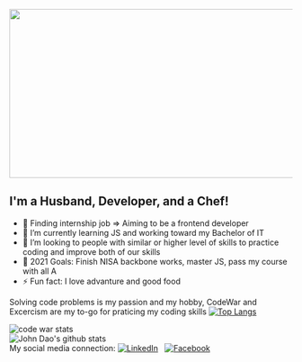 <p align="center">
<img src="https://media.giphy.com/media/26BRGoqbUQvk8nwTC/source.gif" width="900" height="300" style="background-repeat:repeat-x">
</p>

## I'm a Husband, Developer, and a Chef!
- 🔭 Finding internship job => Aiming to be a frontend developer
- 🌱 I’m currently learning JS and working toward my Bachelor of IT
- 👯 I’m looking to people with similar or higher level of skills to practice coding and improve both of our skills
- 🥅 2021 Goals: Finish NISA backbone works, master JS, pass my course with all A
- ⚡ Fun fact: I love advanture and good food

Solving code problems is my passion and my hobby, CodeWar and Excercism are my to-go for praticing my coding skills
[![Top Langs](https://github-readme-stats.vercel.app/api/top-langs/?username=johndao1005&layout=compact)](https://github.com/anuraghazra/github-readme-stats)

![code war stats](https://www.codewars.com/users/johndao1005/badges/large)
<br/>
![John Dao's github stats](https://github-readme-stats.vercel.app/api?username=johndao1005&show_icons=true&theme=tokyonight)
<br/>
My social media connection:
  <a href="https://www.linkedin.com/in/mrjohndao/" ><img src="https://img.shields.io/badge/LinkedIn-%230077B5.svg?&style=flat-square&logo=linkedin&logoColor=white" alt="LinkedIn"></a> &nbsp; 
<a href="https://www.facebook.com/John.dao95" ><img src="https://img.shields.io/badge/Facebook-%231877F2.svg?&style=flat-square&logo=facebook&logoColor=white" alt="Facebook"></a>  <br>
